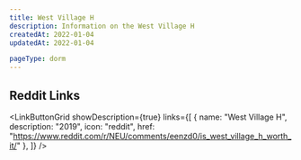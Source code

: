 ```yaml
---
title: West Village H
description: Information on the West Village H
createdAt: 2022-01-04
updatedAt: 2022-01-04

pageType: dorm
---
```


## Reddit Links

<LinkButtonGrid showDescription={true} links={[
{
name: "West Village H",
description: "2019",
icon: "reddit",
href: "https://www.reddit.com/r/NEU/comments/eenzd0/is_west_village_h_worth_it/"
},
]} />
